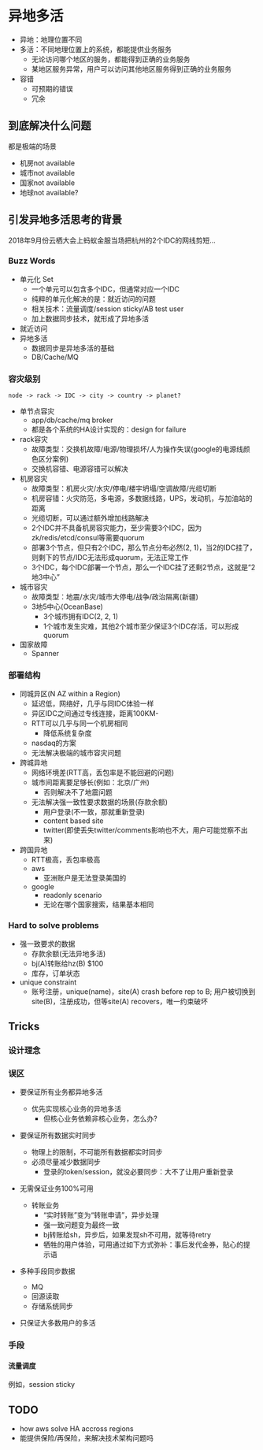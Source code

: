 # 异地多活

- 异地：地理位置不同
- 多活：不同地理位置上的系统，都能提供业务服务
   - 无论访问哪个地区的服务，都能得到正确的业务服务
   - 某地区服务异常，用户可以访问其他地区服务得到正确的业务服务
- 容错
   - 可预期的错误
   - 冗余

## 到底解决什么问题

都是极端的场景
- 机房not available
- 城市not available
- 国家not available
- 地球not available?

## 引发异地多活思考的背景

2018年9月份云栖大会上蚂蚁金服当场把杭州的2个IDC的网线剪短...

### Buzz Words

- 单元化 Set
   - 一个单元可以包含多个IDC，但通常对应一个IDC
   - 纯粹的单元化解决的是：就近访问的问题
   - 相关技术：流量调度/session sticky/AB test user
   - 加上数据同步技术，就形成了异地多活
- 就近访问
- 异地多活
   - 数据同步是异地多活的基础
   - DB/Cache/MQ

### 容灾级别

```
node -> rack -> IDC -> city -> country -> planet?
```

- 单节点容灾
   - app/db/cache/mq broker
   - 都是各个系统的HA设计实现的：design for failure
- rack容灾
   - 故障类型：交换机故障/电源/物理损坏/人为操作失误(google的电源线颜色区分案例)
   - 交换机容错、电源容错可以解决
- 机房容灾
   - 故障类型：机房火灾/水灾/停电/楼宇坍塌/空调故障/光缆切断
   - 机房容错：火灾防范，多电源，多数据线路，UPS，发动机，与加油站的距离
   - 光缆切断，可以通过额外增加线路解决
   - 2个IDC并不具备机房容灾能力，至少需要3个IDC，因为zk/redis/etcd/consul等需要quorum
   - 部署3个节点，但只有2个IDC，那么节点分布必然(2, 1)，当2的IDC挂了，则剩下的节点/IDC无法形成quorum，无法正常工作
   - 3个IDC，每个IDC部署一个节点，那么一个IDC挂了还剩2节点，这就是“2地3中心”
- 城市容灾
   - 故障类型：地震/水灾/城市大停电/战争/政治隔离(新疆)
   - 3地5中心(OceanBase)
      - 3个城市拥有IDC(2, 2, 1)
      - 1个城市发生灾难，其他2个城市至少保证3个IDC存活，可以形成quorum
- 国家故障
   - Spanner

### 部署结构

- 同城异区(N AZ within a Region)
   - 延迟低，网络好，几乎与同IDC体验一样
   - 异区IDC之间通过专线连接，距离100KM-
   - RTT可以几乎与同一个机房相同
      - 降低系统复杂度
   - nasdaq的方案
   - 无法解决极端的城市容灾问题
- 跨城异地
   - 网络环境差(RTT高，丢包率是不能回避的问题)
   - 城市间距离要足够长(例如：北京/广州)
      - 否则解决不了地震问题
   - 无法解决强一致性要求数据的场景(存款余额)
      - 用户登录(不一致，那就重新登录)
      - content based site
      - twitter(即使丢失twitter/comments影响也不大，用户可能觉察不出来)
- 跨国异地
   - RTT极高，丢包率极高
   - aws
      - 亚洲账户是无法登录美国的
   - google
      - readonly scenario
      - 无论在哪个国家搜索，结果基本相同

### Hard to solve problems

- 强一致要求的数据
   - 存款余额(无法异地多活)
   - bj(A)转账给hz(B) $100
   - 库存，订单状态
- unique constraint
   - 账号注册，unique(name)，site(A) crash before rep to B; 用户被切换到site(B)，注册成功，但等site(A) recovers，唯一约束破坏
   
## Tricks

### 设计理念

### 误区

- 要保证所有业务都异地多活
   - 优先实现核心业务的异地多活
      - 但核心业务依赖非核心业务，怎么办?
- 要保证所有数据实时同步
   - 物理上的限制，不可能所有数据都实时同步
   - 必须尽量减少数据同步
      - 登录的token/session，就没必要同步：大不了让用户重新登录

- 无需保证业务100%可用
   - 转账业务
      - “实时转账”变为“转账申请”，异步处理
      - 强一致问题变为最终一致
      - bj转账给sh，异步后，如果发现sh不可用，就等待retry
      - 牺牲的用户体验，可用通过如下方式弥补：事后发代金券，贴心的提示语
- 多种手段同步数据
   - MQ
   - 回源读取
   - 存储系统同步
- 只保证大多数用户的多活

### 手段

#### 流量调度

例如，session sticky

## TODO

- how aws solve HA accross regions
- 能提供保险/再保险，来解决技术架构问题吗


